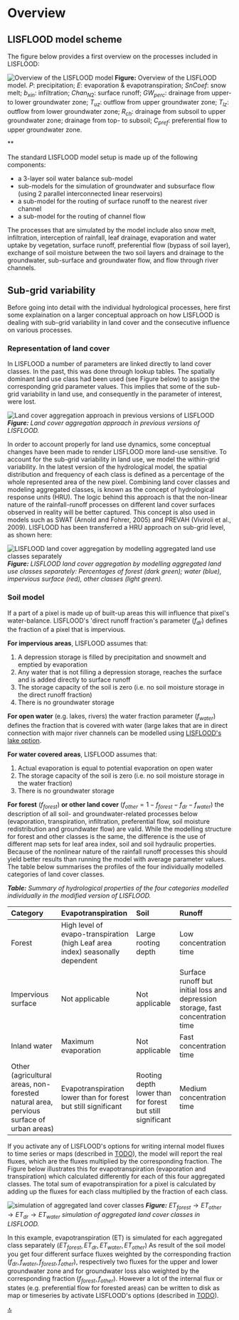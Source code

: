 # Overview

## LISFLOOD model scheme

The figure below provides a first overview on the processes included in LISFLOOD:

![Overview  of the LISFLOOD model](../media/image6.png)
**Figure:** Overview  of the LISFLOOD model. $P$: precipitation; $E$:  evaporation & evapotranspiration; $SnCoef$: snow melt; $b_{xin}$: infiltration; $Chan_{N2}$: surface runoff; $GW_{perc}$: drainage from upper- to lower groundwater zone; $T_{uz}$: outflow from upper groundwater zone; $T_{lz}$: outflow from lower groundwater zone; $R_{ch}$: drainage from subsoil to upper groundwater zone; drainage from top- to subsoil; $C_{pref}$: preferential flow to upper groundwater zone.

**


The standard LISFLOOD model setup is made up of the following components:

- a 3-layer soil water balance sub-model
- sub-models for the simulation of groundwater and subsurface flow (using 2 parallel interconnected linear reservoirs)
- a sub-model for the routing of surface runoff to the nearest river channel
- a sub-model for the routing of channel flow

The processes that are simulated by the model include also snow melt, infiltration, interception of rainfall, leaf drainage, evaporation and water uptake by vegetation, surface runoff, preferential flow (bypass of soil layer), exchange of soil moisture between the two soil layers and drainage to the groundwater, sub-surface and groundwater flow, and flow through river channels.

## Sub-grid variability

Before going into detail with the individual hydrological processes, here first some explaination on a larger conceptual approach on how LISFLOOD is dealing with sub-grid variability in land cover and the consecutive influence on various processes.

### Representation of land cover

In LISFLOOD a number of parameters are linked directly to land cover classes. In the past, this was done through lookup tables. The spatially dominant land use class had been used (see Figure below) to assign the corresponding grid parameter values. This implies that some of the sub-grid variability in land use, and consequently in the parameter of interest, were lost.

![Land cover aggregation approach in previous versions of LISFLOOD](../media/image13.jpg)
**_Figure:_** *Land cover aggregation approach in previous versions of LISFLOOD.*

In order to account properly for land use dynamics, some conceptual changes have been made to render LISFLOOD more land-use sensitive. To account for the sub-grid variability in land use, we model the within-grid variability. In the latest version of the hydrological model, the spatial distribution and frequency of each class is defined as a percentage of the whole represented area of the new pixel. Combining land cover classes and modeling aggregated classes, is known as the concept of hydrological response units (HRU). The logic behind this approach is that the non-linear nature of the rainfall-runoff processes on different land cover surfaces observed in reality will be better captured. This concept is also used in models such as SWAT (Arnold and Fohrer, 2005) and PREVAH (Viviroli et al., 2009). LISFLOOD has been transferred a HRU approach on sub-grid level, as shown here:

![LISFLOOD land cover aggregation by modelling aggregated land use classes separately](../media/image14.jpg)
**_Figure:_** *LISFLOOD land cover aggregation by modelling aggregated land use classes separately: Percentages of forest (dark green); water (blue), impervious surface (red), other classes (light green).*

### Soil model

If a part of a pixel is made up of built-up areas this will influence that pixel's water-balance. LISFLOOD's 'direct runoff fraction's parameter ($f_{dr}$) defines the fraction of a pixel that is impervious.

**For impervious areas**, LISFLOOD assumes that:
1. A depression storage is filled by precipitation and snowmelt and emptied by evaporation
2. Any water that is not filling a depression storage, reaches the surface and is added directly to surface runoff
3. The storage capacity of the soil is zero (i.e. no soil moisture storage in the direct runoff fraction)
4. There is no groundwater storage

**For open water** (e.g. lakes, rivers) the water fraction parameter ($f_{water}$) defines the fraction that is covered with water (large lakes that are in direct connection with major river channels can be modelled using [LISFLOOD's lake option](https://ec-jrc.github.io/lisflood-model/3_optLISFLOOD_lakes/). 

**For water covered areas**, LISFLOOD assumes that:
1. Actual evaporation is equal to potential evaporation on open water
3. The storage capacity of the soil is zero (i.e. no soil moisture storage in the water fraction)
4. There is no groundwater storage

**For forest** $(f_{forest})$ **or other land cover** $(f_{other}=1-f_{forest}-f_{dr}-f_{water})$ the description of all soil- and groundwater-related processes below (evaporation, transpiration, infiltration, preferential flow, soil moisture redistribution and groundwater flow) are valid. While the modelling structure for forest and other classes is the same, the difference is the use of different map sets for leaf area index, soil and soil hydraulic properties. Because of the nonlinear nature of the rainfall runoff processes this should yield better results than running the model with average parameter values. The table below summarises the profiles of the four individually modelled categories of land cover classes.

***Table:*** *Summary of hydrological properties of the four categories modelled individually in the modified version of LISFLOOD.*

| Category                                                     | Evapotranspiration                                           | Soil                                                      | Runoff                                                       |
| :----------------------------------------------------------- | :----------------------------------------------------------- | :-------------------------------------------------------- | :----------------------------------------------------------- |
| Forest                                                       | High level of evapo-transpiration (high Leaf area index) seasonally dependent | Large rooting depth                                       | Low concentration time                                       |
| Impervious surface                                           | Not applicable                                               | Not applicable                                            | Surface runoff but initial loss and depression storage, fast concentration time |
| Inland water                                                 | Maximum evaporation                                          | Not applicable                                            | Fast concentration time                                      |
| Other (agricultural areas, non-forested natural area, pervious surface of urban areas) | Evapotranspiration lower than for forest but still significant | Rooting depth lower than for forest but still significant | Medium concentration time                                    |


If you activate any of LISFLOOD's options for writing internal model fluxes to time series or maps (described in [TODO]()), 
the model will report the real fluxes, which are the fluxes multiplied by the corresponding fraction. 
The Figure below illustrates this for evapotranspiration (evaporation and transpiration) which calculated differently for each of this four aggregated classes. 
The total sum of evapotranspiration for a pixel is calculated by adding up the fluxes for each class multiplied by the fraction of each class.

![simulation of aggregated land cover classes](../media/image24-resize.png)
***Figure:***  $ET_{forest} \to ET_{other} \to ET_{dr} \to ET_{water}$ *simulation of aggregated land cover classes in LISFLOOD.*

In this example, evapotranspiration (ET) is simulated for each aggregated class separately  $(ET_{forest}, ET_{dr}, ET_{water}, ET_{other})$ 
As result of the soil model you get four different surface fluxes weighted by the corresponding fraction $(f_{dr},f_{water},f_{forest},f_{other})$, 
respectively two fluxes for the upper and lower groundwater zone and for groundwater loss also weighted by the corresponding fraction $(f_{forest},f_{other})$. 
However a lot of the internal flux or states (e.g. preferential flow for forested areas) can be written 
to disk as map or timeseries by activate LISFLOOD's options (described in [TODO]()).

[🔝](#top)
